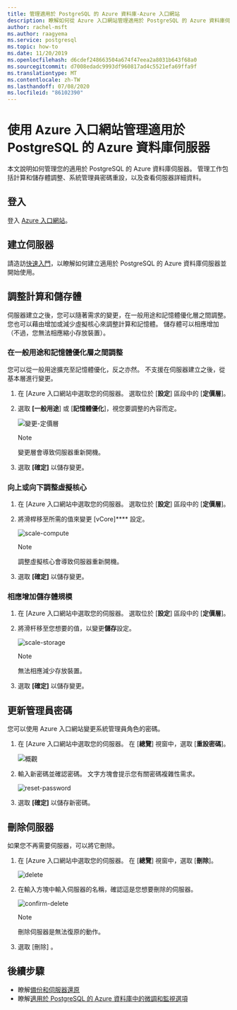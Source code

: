 ```yaml
---
title: 管理適用於 PostgreSQL 的 Azure 資料庫-Azure 入口網站
description: 瞭解如何從 Azure 入口網站管理適用於 PostgreSQL 的 Azure 資料庫伺服器。
author: rachel-msft
ms.author: raagyema
ms.service: postgresql
ms.topic: how-to
ms.date: 11/20/2019
ms.openlocfilehash: d6cdef248663504a674f47eea2a8031b643f68a0
ms.sourcegitcommit: d7008edadc9993df960817ad4c5521efa69ffa9f
ms.translationtype: MT
ms.contentlocale: zh-TW
ms.lasthandoff: 07/08/2020
ms.locfileid: "86102390"
---
```

# <a name="manage-an-azure-database-for-postgresql-server-using-the-azure-portal"></a>使用 Azure 入口網站管理適用於 PostgreSQL 的 Azure 資料庫伺服器
本文說明如何管理您的適用於 PostgreSQL 的 Azure 資料庫伺服器。 管理工作包括計算和儲存體調整、系統管理員密碼重設，以及查看伺服器詳細資料。

## <a name="sign-in"></a>登入
登入 [Azure 入口網站](https://portal.azure.com)。

## <a name="create-a-server"></a>建立伺服器
請造訪[快速入門](quickstart-create-server-database-portal.md)，以瞭解如何建立適用於 PostgreSQL 的 Azure 資料庫伺服器並開始使用。

## <a name="scale-compute-and-storage"></a>調整計算和儲存體

伺服器建立之後，您可以隨著需求的變更，在一般用途和記憶體優化層之間調整。 您也可以藉由增加或減少虛擬核心來調整計算和記憶體。 儲存體可以相應增加（不過，您無法相應縮小存放裝置）。

### <a name="scale-between-general-purpose-and-memory-optimized-tiers"></a>在一般用途和記憶體優化層之間調整

您可以從一般用途擴充至記憶體優化，反之亦然。 不支援在伺服器建立之後，從基本層進行變更。 

1. 在 [Azure 入口網站中選取您的伺服器。 選取位於 [**設定**] 區段中的 [**定價層**]。

2. 選取 **[一般用途**] 或 [**記憶體優化**]，視您要調整的內容而定。 

    ![變更-定價層](./media/howto-create-manage-server-portal/change-pricing-tier.png)

    > [!NOTE]
    > 變更層會導致伺服器重新開機。

4. 選取 **[確定]** 以儲存變更。


### <a name="scale-vcores-up-or-down"></a>向上或向下調整虛擬核心

1. 在 [Azure 入口網站中選取您的伺服器。 選取位於 [**設定**] 區段中的 [**定價層**]。

2. 將滑桿移至所需的值來變更 [vCore]**** 設定。

    ![scale-compute](./media/howto-create-manage-server-portal/scaling-compute.png)

    > [!NOTE]
    > 調整虛擬核心會導致伺服器重新開機。

3. 選取 **[確定]** 以儲存變更。


### <a name="scale-storage-up"></a>相應增加儲存體規模

1. 在 [Azure 入口網站中選取您的伺服器。 選取位於 [**設定**] 區段中的 [**定價層**]。

2. 將滑杆移至您想要的值，以變更**儲存**設定。

    ![scale-storage](./media/howto-create-manage-server-portal/scaling-storage.png)

    > [!NOTE]
    > 無法相應減少存放裝置。

3. 選取 **[確定]** 以儲存變更。


## <a name="update-admin-password"></a>更新管理員密碼
您可以使用 Azure 入口網站變更系統管理員角色的密碼。

1. 在 [Azure 入口網站中選取您的伺服器。 在 [**總覽**] 視窗中，選取 [**重設密碼**]。

   ![概觀](./media/howto-create-manage-server-portal/overview-reset-password.png)

2. 輸入新密碼並確認密碼。 文字方塊會提示您有關密碼複雜性需求。

   ![reset-password](./media/howto-create-manage-server-portal/reset-password.png)

3. 選取 **[確定]** 以儲存新密碼。


## <a name="delete-a-server"></a>刪除伺服器

如果您不再需要伺服器，可以將它刪除。 

1. 在 [Azure 入口網站中選取您的伺服器。 在 [**總覽**] 視窗中，選取 [**刪除**]。

    ![delete](./media/howto-create-manage-server-portal/overview-delete.png)

2. 在輸入方塊中輸入伺服器的名稱，確認這是您想要刪除的伺服器。

    ![confirm-delete](./media/howto-create-manage-server-portal/confirm-delete.png)

    > [!NOTE]
    > 刪除伺服器是無法復原的動作。

3. 選取 [刪除] 。


## <a name="next-steps"></a>後續步驟
- 瞭解[備份和伺服器還原](howto-restore-server-portal.md)
- 瞭解[適用於 PostgreSQL 的 Azure 資料庫中的微調和監視選項](concepts-monitoring.md)
